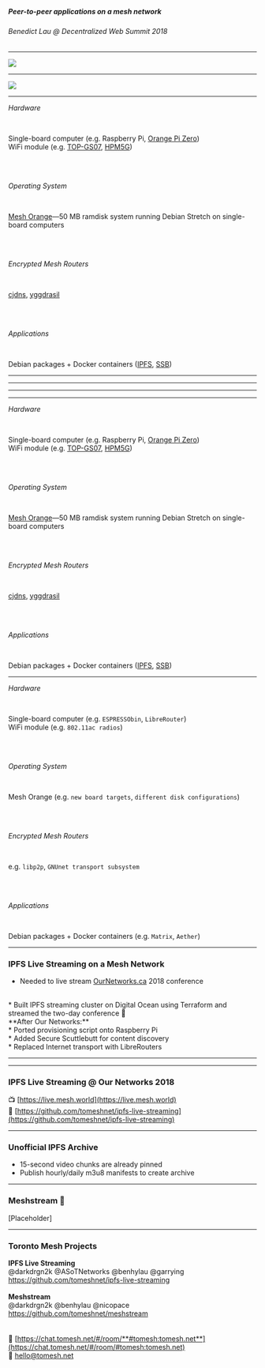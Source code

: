 <media-tag src="https://files.cryptpad.fr/blob/92/922f0f5acb6f4f14326a242b3ec56f0afa5a262b5ba8742d" data-crypto-key="cryptpad:F2nGJ2NNo+ElUXoak0VoSvseaJ81WWerRLXybnFhkxo="></media-tag>

<br>

##### Peer-to-peer applications on a mesh network
###### Benedict Lau @ Decentralized Web Summit 2018

---

<img src="https://tomeshnet.github.io/p2p-internet-workshop/module-1-presentation/part-1/mesh-topology.svg" />

---

<img src="https://tomeshnet.github.io/p2p-internet-workshop/module-1-presentation/part-1/peer-to-peer-applications.svg" />

---

_Hardware_

<br>

Single-board computer (e.g. Raspberry Pi, [Orange Pi Zero](http://www.orangepi.org/orangepizero/))  
WiFi module (e.g. [TOP-GS07](https://github.com/tomeshnet/documents/blob/master/technical/20170208_mesh-point-with-topgs07-rt5572.md), [HPM5G](https://github.com/tomeshnet/documents/blob/master/technical/20180530_hpm5g-radio-tests.md))

<br><br>

_Operating System_

<br>

[Mesh Orange](https://github.com/tomeshnet/mesh-orange)—50 MB ramdisk system running Debian Stretch on single-board computers

<br><br>

_Encrypted Mesh Routers_

<br>

[cjdns](https://github.com/cjdelisle/cjdns), [yggdrasil](https://github.com/yggdrasil-network/yggdrasil-go)

<br><br>

_Applications_

<br>

Debian packages + Docker containers ([IPFS](https://ipfs.io), [SSB](https://github.com/ssbc/secure-scuttlebutt))

---

<media-tag src="https://files.cryptpad.fr/blob/92/92e8da7c251b13ab4a414b885637383f69cfea61600a6065" data-crypto-key="cryptpad:GS5tW6uPMsxfSys28/JUP1mdYr6Av4I3d7c1AgseE/o="></media-tag>

---

<media-tag src="https://files.cryptpad.fr/blob/e8/e89c464baa1fd8393cd107047128f2f40b0694456b4092b3" data-crypto-key="cryptpad:JYeYw6Q8xTJFcXgrBjoamvusE7tC+6EvukLqIB4QgC4="></media-tag>

---

<media-tag src="https://files.cryptpad.fr/blob/5d/5d4209697544f8275b95632a39941196ba713917e7117ce2" data-crypto-key="cryptpad:qoqvdi4J9Rc3DCx3acner8Bi8F0SJAez8hEvmP4m+bA="></media-tag>

---

_Hardware_

<br>

Single-board computer (e.g. Raspberry Pi, [Orange Pi Zero](http://www.orangepi.org/orangepizero/))  
WiFi module (e.g. [TOP-GS07](https://github.com/tomeshnet/documents/blob/master/technical/20170208_mesh-point-with-topgs07-rt5572.md), [HPM5G](https://github.com/tomeshnet/documents/blob/master/technical/20180530_hpm5g-radio-tests.md))

<br><br>

_Operating System_

<br>

[Mesh Orange](https://github.com/tomeshnet/mesh-orange)—50 MB ramdisk system running Debian Stretch on single-board computers

<br><br>

_Encrypted Mesh Routers_

<br>

[cjdns](https://github.com/cjdelisle/cjdns), [yggdrasil](https://github.com/yggdrasil-network/yggdrasil-go)

<br><br>

_Applications_

<br>

Debian packages + Docker containers ([IPFS](https://ipfs.io), [SSB](https://github.com/ssbc/secure-scuttlebutt))

---

_Hardware_

<br>

Single-board computer (e.g. `ESPRESSObin`, `LibreRouter`)  
WiFi module (e.g. `802.11ac radios`)

<br><br>

_Operating System_

<br>

Mesh Orange (e.g. `new board targets`, `different disk configurations`)

<br><br>

_Encrypted Mesh Routers_

<br>

e.g. `libp2p`, `GNUnet transport subsystem`

<br><br>

_Applications_

<br>

Debian packages + Docker containers (e.g. `Matrix`, `Aether`)

---

### IPFS Live Streaming on a Mesh Network

* Needed to live stream [OurNetworks.ca](https://ournetworks.ca) 2018 conference  
<br>
* Built IPFS streaming cluster on Digital Ocean using Terraform and streamed the two-day conference 🚀  
<br>
**After Our Networks:**  
<br>
* Ported provisioning script onto Raspberry Pi  
<br>
* Added Secure Scuttlebutt for content discovery  
<br>
* Replaced Internet transport with LibreRouters  

---

<media-tag src="https://files.cryptpad.fr/blob/a0/a07ff533ca815c0a3c8c227df3d21b79020234b667e518c6" data-crypto-key="cryptpad:ssVG5+iZ8OH1uNrWkqR/44+XyRFwNS4jP+ALa6agdgU="></media-tag>

---

### IPFS Live Streaming @ Our Networks 2018

<media-tag src="https://files.cryptpad.fr/blob/6d/6de44851538cb84533fe4058152599c4da7ccfe98161cede" data-crypto-key="cryptpad:gvMHxuI9JPvN5PkPref77aAkdEi6TqeVITRnvJIzi8k="></media-tag>

📺 [https://live.mesh.world](https://live.mesh.world)  
📜 [https://github.com/tomeshnet/ipfs-live-streaming](https://github.com/tomeshnet/ipfs-live-streaming)

---

### Unofficial IPFS Archive

<media-tag src="https://files.cryptpad.fr/blob/2e/2e3e0f2c8ad947d25e685e20df1e54de35e33b6ddd9dd864" data-crypto-key="cryptpad:JFv+Ndr1aBj36fsxFnr/kXLGTj0mVzmfQNkJ0J7QvHg="></media-tag>

* 15-second video chunks are already pinned
* Publish hourly/daily m3u8 manifests to create archive

---

### Meshstream 📡

[Placeholder]

---

### Toronto Mesh Projects

**IPFS Live Streaming**  
@darkdrgn2k @ASoTNetworks @benhylau @garrying
https://github.com/tomeshnet/ipfs-live-streaming  
<br>
**Meshstream**  
@darkdrgn2k @benhylau @nicopace  
https://github.com/tomeshnet/meshstream  
<br>
<br>
💬 [https://chat.tomesh.net/#/room/**#tomesh:tomesh.net**](https://chat.tomesh.net/#/room/#tomesh:tomesh.net)  
📧 hello@tomesh.net  